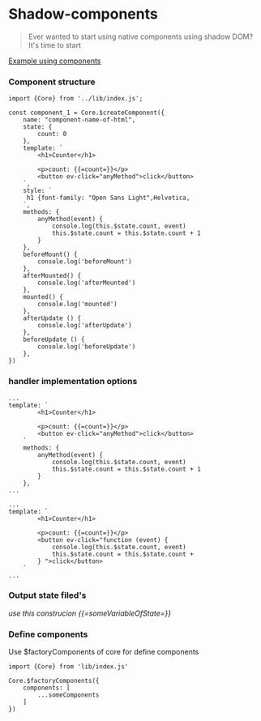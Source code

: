 # **Shadow-components**
>Ever wanted to start using native components using shadow DOM? It's time to start

 [Example using components](https://github.com/adametsofficial/Temploler/tree/main/example)

### Component structure
```
import {Core} from '../lib/index.js';

const component_1 = Core.$createComponent({
    name: "component-name-of-html",
    state: {
        count: 0
    },
    template: `
        <h1>Counter</h1>
  
        <p>count: {{=count=}}</p>
        <button ev-click="anyMethod">click</button>
    `,
    style: `
     h1 {font-family: "Open Sans Light",Helvetica,
    `,
    methods: {
        anyMethod(event) {
            console.log(this.$state.count, event)
            this.$state.count = this.$state.count + 1
        }
    },
    beforeMount() {
        console.log('beforeMount')
    },
    afterMounted() {
        console.log('afterMounted')
    },
    mounted() {
        console.log('mounted')     
    },
    afterUpdate () {
        console.log('afterUpdate')
    },
    beforeUpdate () {
        console.log('beforeUpdate')
    },
})
```
### handler implementation options
```
...
template: `
        <h1>Counter</h1>
  
        <p>count: {{=count=}}</p>
        <button ev-click="anyMethod">click</button>
    `
    methods: {
        anyMethod(event) {
            console.log(this.$state.count, event)
            this.$state.count = this.$state.count + 1
        }
    },
...
```

```
...
template: `
        <h1>Counter</h1>
  
        <p>count: {{=count=}}</p>
        <button ev-click="function (event) {
            console.log(this.$state.count, event)
            this.$state.count = this.$state.count + 
        } ">click</button>
    `
...
```
### Output state filed's
*use this construcion {{=someVariableOfState=}}*

### Define components
Use $factoryComponents of core for define components

```
import {Core} from 'lib/index.js'

Core.$factoryComponents({
    components: [
        ...someComponents
    ]
})
```
